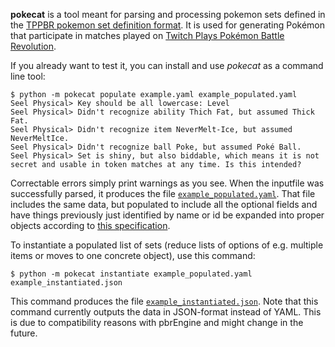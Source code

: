
**pokecat** is a tool meant for parsing and processing pokemon sets defined in the [TPPBR pokemon set definition format](pokesetspec.md). It is used for generating Pokémon that participate in matches played on [Twitch Plays Pokémon Battle Revolution](https://www.twitch.tv/twitchplayspokemon).

If you already want to test it, you can install and use *pokecat* as a command line tool:

```
$ python -m pokecat populate example.yaml example_populated.yaml
Seel Physical> Key should be all lowercase: Level
Seel Physical> Didn't recognize ability Thich Fat, but assumed Thick Fat.
Seel Physical> Didn't recognize item NeverMelt-Ice, but assumed NeverMeltIce.
Seel Physical> Didn't recognize ball Poke, but assumed Poké Ball.
Seel Physical> Set is shiny, but also biddable, which means it is not secret and usable in token matches at any time. Is this intended?
```

Correctable errors simply print warnings as you see. When the inputfile was successfully parsed, it produces the file [`example_populated.yaml`](example_populated.yaml). That file includes the same data, but populated to include all the optional fields and have things previously just identified by name or id be expanded into proper objects according to [this specification](unified_objects.md).

To instantiate a populated list of sets (reduce lists of options of e.g. multiple items or moves to one concrete object), use this command:

```
$ python -m pokecat instantiate example_populated.yaml example_instantiated.json
```

This command produces the file [`example_instantiated.json`](example_instantiated.json). Note that this command currently outputs the data in JSON-format instead of YAML. This is due to compatibility reasons with pbrEngine and might change in the future. 
